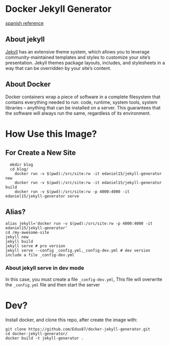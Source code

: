 # Docker Jekyll Generator
[spanish reference](https://edux87.github.io/docker/2016/12/07/docker-jekyll-generator/)

## About jekyll
[Jekyll](http://jekyllrb.com/) has an extensive theme system, which allows you to leverage community-maintained templates and styles to customize your site’s presentation. Jekyll themes package layouts, includes, and stylesheets in a way that can be overridden by your site’s content.

## About Docker
Docker containers wrap a piece of software in a complete filesystem that contains everything needed to run: code, runtime, system tools, system libraries – anything that can be installed on a server. This guarantees that the software will always run the same, regardless of its environment.

# How Use this Image?

## For Create a New Site
	  mkdir blog
	  cd blog/
		docker run -v $(pwd):/src/site:rw -it edaniel15/jekyll-generator new
		docker run -v $(pwd):/src/site:rw -it edaniel15/jekyll-generator build
		docker run -v $(pwd):/src/site:rw -p 4000:4000 -it edaniel15/jekyll-generator serve

## Alias?
	alias jekyll='docker run -v $(pwd):/src/site:rw -p 4000:4000 -it edaniel15/jekyll-generator'
	cd /my-awesome-site
	jekyll new
	jekyll build
	jekyll serve # pro version
	jekyll serve --config _config.yml,_config-dev.yml # dev version include a file _config-dev.yml

### About jekyll serve in dev mode
In this case, you must create a file `_config-dev.yml`, This file will overwrite the `_config.yml` file and then start the server

# Dev?
Install docker, and clone this repo, after create the image with:

    git clone https://github.com/Edux87/docker-jekyll-generator.git
    cd docker-jekyll-generator/
    docker build -t jekyll-generator .
